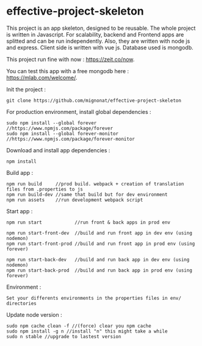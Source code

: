 # effective-project-skeleton

This project is an app skeleton, designed to be reusable. The whole project is written in Javascript. For scalability, backend and Frontend apps are splitted and can be run independently. Also, they are written with node js and express. Client side is written with vue js. Database used is mongodb.

This project run fine with now : https://zeit.co/now.

You can test this app with a free mongodb here : https://mlab.com/welcome/.


Init the project :

    git clone https://github.com/mignonat/effective-project-skeleton


For production environment, install global dependencies :

    sudo npm install --global forever //https://www.npmjs.com/package/forever
    sudo npm install --global forever-monitor //https://www.npmjs.com/package/forever-monitor


Download and install app dependencies :

    npm install


Build app :

    npm run build     //prod build. webpack + creation of translation files from .properties to js
    npm run build-dev //same that build but for dev environment
    npm run assets    //run development webpack script

Start app :

    npm run start            //run front & back apps in prod env

    npm run start-front-dev  //build and run front app in dev env (using nodemon)
    npm run start-front-prod //build and run front app in prod env (using forever)

    npm run start-back-dev   //build and run back app in dev env (using nodemon)
    npm run start-back-prod  //build and run back app in prod env (using forever)


Environment :

    Set your differents environments in the properties files in env/ directories


Update node version :

    sudo npm cache clean -f //(force) clear you npm cache
    sudo npm install -g n //install "n" this might take a while
    sudo n stable //upgrade to lastest version
